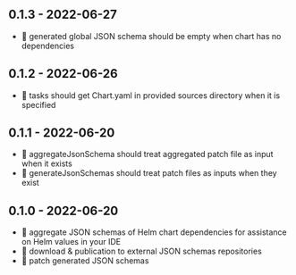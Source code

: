 ## 0.1.3 - 2022-06-27

- :bug: generated global JSON schema should be empty when chart has no dependencies

## 0.1.2 - 2022-06-26

- :bug: tasks should get Chart.yaml in provided sources directory when it is specified

## 0.1.1 - 2022-06-20

- :bug: aggregateJsonSchema should treat aggregated patch file as input when it exists
- :bug: generateJsonSchemas should treat patch files as inputs when they exist

## 0.1.0 - 2022-06-20

- :rocket: aggregate JSON schemas of Helm chart dependencies for assistance on Helm values in your IDE
- :rocket: download & publication to external JSON schemas repositories
- :rocket: patch generated JSON schemas